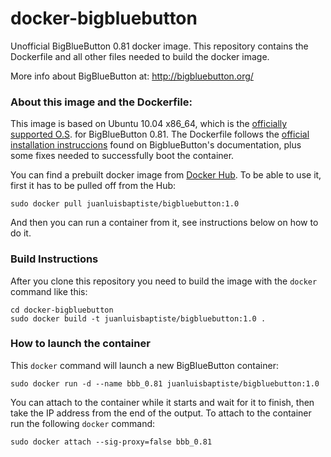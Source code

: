 # docker-bigbluebutton

Unofficial BigBlueButton 0.81 docker image. This repository contains the Dockerfile and all other files needed to build the docker image. 

More info about BigBlueButton at: http://bigbluebutton.org/


### About this image and the Dockerfile:

This image is based on Ubuntu 10.04 x86_64, which is the [officially supported O.S](https://code.google.com/p/bigbluebutton/wiki/InstallationUbuntu#Before_You_Install). for BigBlueButton 0.81. The Dockerfile follows the [official installation instruccions](https://code.google.com/p/bigbluebutton/wiki/InstallationUbuntu#Installing_BigBlueButton_0.81) found on BigblueButton's documentation, plus some fixes needed to successfully boot the container.

You can find a prebuilt docker image from [Docker Hub](https://registry.hub.docker.com/u/juanluisbaptiste/bigbluebutton/). To be able to use it, first it has to be pulled off from the Hub:

    sudo docker pull juanluisbaptiste/bigbluebutton:1.0
  
And then you can run a container from it, see instructions below on how to do it.


### Build Instructions
After you clone this repository you need to build the image with the `docker` command like this:

    cd docker-bigbluebutton
    sudo docker build -t juanluisbaptiste/bigbluebutton:1.0 .

### How to launch the container
This `docker` command will launch a new BigBlueButton container:

    sudo docker run -d --name bbb_0.81 juanluisbaptiste/bigbluebutton:1.0

You can attach to the container while it starts and wait for it to finish, then take the IP address from the end of the output. To attach to the container run the following `docker` command:

    sudo docker attach --sig-proxy=false bbb_0.81
    
    
